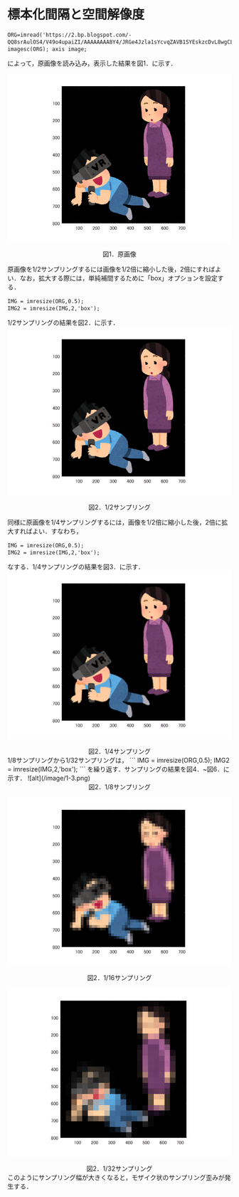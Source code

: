 # 標本化間隔と空間解像度

```
ORG=imread('https://2.bp.blogspot.com/-QQ8srAulOS4/V49o4upaiZI/AAAAAAAA8Y4/JRGe4Jzla1sYcvqZAVB1SYEskzcDvL8wgCLcB/s800/vr_game_mother.png');
imagesc(ORG); axis image;
```
によって，原画像を読み込み，表示した結果を図1．に示す．

![alt](/image/1-0.png)
<div style="text-align: center;">
図1．原画像
</div>


原画像を1/2サンプリングするには画像を1/2倍に縮小した後，2倍にすればよい．なお，拡大する際には，単純補間するために「box」オプションを設定する．
```
IMG = imresize(ORG,0.5);
IMG2 = imresize(IMG,2,'box');
```
1/2サンプリングの結果を図2．に示す．
![alt](/image/1-1.png)
<div style="text-align: center;">
図2．1/2サンプリング
</div>

同様に原画像を1/4サンプリングするには，画像を1/2倍に縮小した後，2倍に拡大すればよい．すなわち，
```
IMG = imresize(ORG,0.5);
IMG2 = imresize(IMG,2,'box');
```
なする．1/4サンプリングの結果を図3．に示す．
![alt](/image/1-2.png)
<div style="text-align: center;">
図2．1/4サンプリング
</div>
1/8サンプリングから1/32サンプリングは，
```
IMG = imresize(ORG,0.5);
IMG2 = imresize(IMG,2,'box');
```
を繰り返す．サンプリングの結果を図4．~図6．に示す．
![alt](/image/1-3.png)
<div style="text-align: center;">
図2．1/8サンプリング
</div>

![alt](/image/1-4.png)
<div style="text-align: center;">
図2．1/16サンプリング
</div>

![alt](/image/1-5.png)
<div style="text-align: center;">
図2．1/32サンプリング
</div>
このようにサンプリング幅が大きくなると，モザイク状のサンプリング歪みが発生する．
